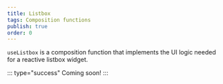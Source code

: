 ```yaml
---
title: Listbox
tags: Composition functions
publish: true
order: 0
---
```


`useListbox` is a composition function that implements the UI logic needed for a reactive listbox widget.

::: type="success"
Coming soon!
:::

